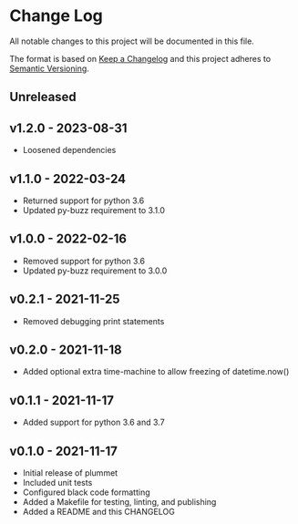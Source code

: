 # Change Log

All notable changes to this project will be documented in this file.

The format is based on [Keep a Changelog](http://keepachangelog.com/)
and this project adheres to [Semantic Versioning](http://semver.org/).

## Unreleased

## v1.2.0 - 2023-08-31
- Loosened dependencies

## v1.1.0 - 2022-03-24
- Returned support for python 3.6
- Updated py-buzz requirement to 3.1.0

## v1.0.0 - 2022-02-16
- Removed support for python 3.6
- Updated py-buzz requirement to 3.0.0

## v0.2.1 - 2021-11-25
- Removed debugging print statements

## v0.2.0 - 2021-11-18
- Added optional extra time-machine to allow freezing of datetime.now()

## v0.1.1 - 2021-11-17
- Added support for python 3.6 and 3.7

## v0.1.0 - 2021-11-17
- Initial release of plummet
- Included unit tests
- Configured black code formatting
- Added a Makefile for testing, linting, and publishing
- Added a README and this CHANGELOG
